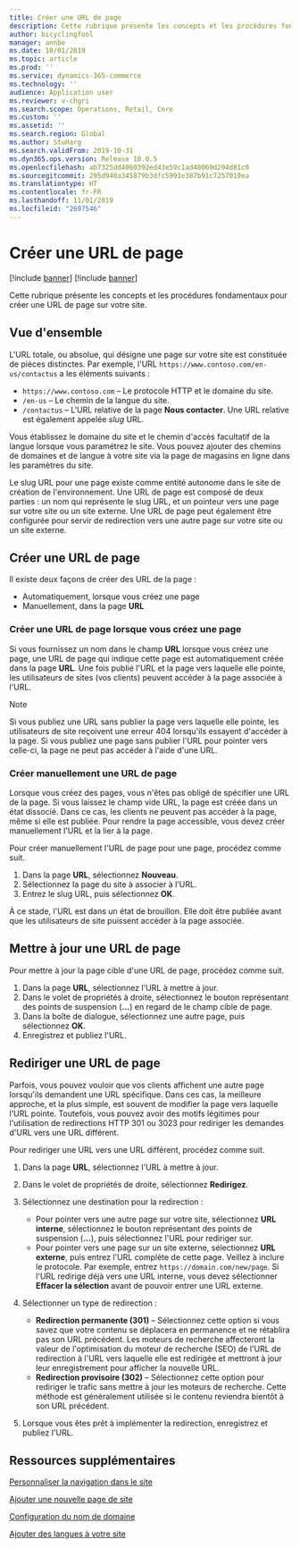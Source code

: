 ```yaml
---
title: Créer une URL de page
description: Cette rubrique présente les concepts et les procédures fondamentaux pour créer une URL de page sur votre site.
author: bicyclingfool
manager: annbe
ms.date: 10/01/2019
ms.topic: article
ms.prod: ''
ms.service: dynamics-365-commerce
ms.technology: ''
audience: Application user
ms.reviewer: v-chgri
ms.search.scope: Operations, Retail, Core
ms.custom: ''
ms.assetid: ''
ms.search.region: Global
ms.author: StuHarg
ms.search.validFrom: 2019-10-31
ms.dyn365.ops.version: Release 10.0.5
ms.openlocfilehash: ab7325dd4060392ed43e59c1ad48069d294d81c0
ms.sourcegitcommit: 295d940a345879b3dfc5991e387b91c7257019ea
ms.translationtype: HT
ms.contentlocale: fr-FR
ms.lasthandoff: 11/01/2019
ms.locfileid: "2697546"
---
```

# <a name="create-a-page-url"></a>Créer une URL de page

[!include [banner](includes/preview-banner.md)]
[!include [banner](includes/banner.md)]

Cette rubrique présente les concepts et les procédures fondamentaux pour créer une URL de page sur votre site.

## <a name="overview"></a>Vue d'ensemble

L'URL totale, ou absolue, qui désigne une page sur votre site est constituée de pièces distinctes. Par exemple, l'URL `https://www.contoso.com/en-us/contactus` a les éléments suivants :

- `https://www.contoso.com` – Le protocole HTTP et le domaine du site.
- `/en-us` – Le chemin de la langue du site.
- `/contactus` – L'URL relative de la page **Nous contacter**. Une URL relative est également appelée *slug* URL.

Vous établissez le domaine du site et le chemin d'accès facultatif de la langue lorsque vous paramétrez le site. Vous pouvez ajouter des chemins de domaines et de langue à votre site via la page de magasins en ligne dans les paramètres du site.

Le slug URL pour une page existe comme entité autonome dans le site de création de l'environnement. Une URL de page est composé de deux parties : un nom qui représente le slug URL, et un pointeur vers une page sur votre site ou un site externe. Une URL de page peut également être configurée pour servir de redirection vers une autre page sur votre site ou un site externe.

## <a name="create-a-page-url"></a>Créer une URL de page

Il existe deux façons de créer des URL de la page :

- Automatiquement, lorsque vous créez une page
- Manuellement, dans la page **URL**

### <a name="create-a-page-url-when-you-create-a-page"></a>Créer une URL de page lorsque vous créez une page

Si vous fournissez un nom dans le champ **URL** lorsque vous créez une page, une URL de page qui indique cette page est automatiquement créée dans la page **URL**. Une fois publié l'URL et la page vers laquelle elle pointe, les utilisateurs de sites (vos clients) peuvent accéder à la page associée à l'URL.

> [!NOTE]
> Si vous publiez une URL sans publier la page vers laquelle elle pointe, les utilisateurs de site reçoivent une erreur 404 lorsqu'ils essayent d'accéder à la page. Si vous publiez une page sans publier l'URL pour pointer vers celle-ci, la page ne peut pas accéder à l'aide d'une URL.

### <a name="manually-create-a-page-url"></a>Créer manuellement une URL de page

Lorsque vous créez des pages, vous n'êtes pas obligé de spécifier une URL de la page. Si vous laissez le champ vide URL, la page est créée dans un état dissocié. Dans ce cas, les clients ne peuvent pas accéder à la page, même si elle est publiée. Pour rendre la page accessible, vous devez créer manuellement l'URL et la lier à la page.

Pour créer manuellement l'URL de page pour une page, procédez comme suit.

1. Dans la page **URL**, sélectionnez **Nouveau**.
1. Sélectionnez la page du site à associer à l'URL.
1. Entrez le slug URL, puis sélectionnez **OK**.

À ce stade, l'URL est dans un état de brouillon. Elle doit être publiée avant que les utilisateurs de site puissent accéder à la page associée.

## <a name="update-a-page-url"></a>Mettre à jour une URL de page

Pour mettre à jour la page cible d'une URL de page, procédez comme suit.

1. Dans la page **URL**, sélectionnez l'URL à mettre à jour.
1. Dans le volet de propriétés à droite, sélectionnez le bouton représentant des points de suspension (**...**) en regard de le champ cible de page.
1. Dans la boîte de dialogue, sélectionnez une autre page, puis sélectionnez **OK**.
1. Enregistrez et publiez l'URL.

## <a name="redirect-a-page-url"></a>Rediriger une URL de page

Parfois, vous pouvez vouloir que vos clients affichent une autre page lorsqu'ils demandent une URL spécifique. Dans ces cas, la meilleure approche, et la plus simple, est souvent de modifier la page vers laquelle l'URL pointe. Toutefois, vous pouvez avoir des motifs légitimes pour l'utilisation de redirections HTTP 301 ou 3023 pour rediriger les demandes d'URL vers une URL différent.

Pour rediriger une URL vers une URL différent, procédez comme suit.

1. Dans la page **URL**, sélectionnez l'URL à mettre à jour.
1. Dans le volet de propriétés de droite, sélectionnez **Redirigez**.
1. Sélectionnez une destination pour la redirection :

    - Pour pointer vers une autre page sur votre site, sélectionnez **URL interne**, sélectionnez le bouton représentant des points de suspension (**...**), puis sélectionnez l'URL pour rediriger sur.
    - Pour pointer vers une page sur un site externe, sélectionnez **URL externe**, puis entrez l'URL complète de cette page. Veillez à inclure le protocole. Par exemple, entrez `https://domain.com/new/page`. Si l'URL redirige déjà vers une URL interne, vous devez sélectionner **Effacer la sélection** avant de pouvoir entrer une URL externe.

1. Sélectionner un type de redirection :

    - **Redirection permanente (301)** – Sélectionnez cette option si vous savez que votre contenu se déplacera en permanence et ne rétablira pas son URL précédent. Les moteurs de recherche affecteront la valeur de l'optimisation du moteur de recherche (SEO) de l'URL de redirection à l'URL vers laquelle elle est redirigée et mettront à jour leur enregistrement pour afficher la nouvelle URL. 
    - **Redirection provisoire (302)** – Sélectionnez cette option pour rediriger le trafic sans mettre à jour les moteurs de recherche. Cette méthode est généralement utilisée si le contenu reviendra bientôt à son URL précédent.

1. Lorsque vous êtes prêt à implémenter la redirection, enregistrez et publiez l'URL.

## <a name="additional-resources"></a>Ressources supplémentaires

[Personnaliser la navigation dans le site](customize-site-navigation.md)

[Ajouter une nouvelle page de site](add-new-page.md)

[Configuration du nom de domaine](configure-your-domain-name.md)

[Ajouter des langues à votre site](add-languages-to-site.md)
